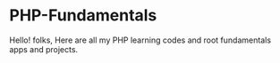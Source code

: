# PHP-Fundamentals
Hello! folks, Here are all my PHP learning codes and root fundamentals apps and projects.
